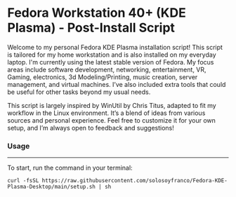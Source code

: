 # Fedora Workstation 40+ (KDE Plasma) - Post-Install Script
Welcome to my personal Fedora KDE Plasma installation script! This script is tailored for my home workstation and is also installed on my everyday laptop. I'm  currently using the latest stable version of Fedora. My focus areas include software development, networking, entertainment, VR, Gaming, electronics, 3d Modeling/Printing, music creation, server management, and virtual machines. I’ve also included extra tools that could be useful for other tasks beyond my usual needs.

This script is largely inspired by WinUtil by Chris Titus, adapted to fit my workflow in the Linux environment. It’s a blend of ideas from various sources and personal experience. Feel free to customize it for your own setup, and I’m always open to feedback and suggestions!


### Usage
---
To start, run the command in your terminal:

```
curl -fsSL https://raw.githubusercontent.com/solosoyfranco/Fedora-KDE-Plasma-Desktop/main/setup.sh | sh
```
